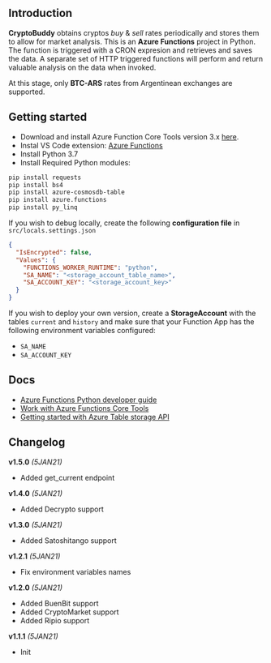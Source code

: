 ## Introduction

**CryptoBuddy** obtains cryptos *buy* & *sell* rates periodically and stores them to allow for market analysis. This is an **Azure Functions** project in Python. The function is triggered with a CRON expresion and retrieves and saves the data. A separate set of HTTP triggered functions will perform and return valuable analysis on the data when invoked.

At this stage, only **BTC-ARS** rates from Argentinean exchanges are supported.

## Getting started

- Download and install Azure Function Core Tools version 3.x [here](https://docs.microsoft.com/en-us/azure/azure-functions/functions-run-local?tabs=windows%2Ccsharp%2Cbash#install-the-azure-functions-core-tools).
- Instal VS Code extension: [Azure Functions](https://marketplace.visualstudio.com/items?itemName=ms-azuretools.vscode-azurefunctions)
- Install Python 3.7
- Install Required Python modules:

```bash
pip install requests
pip install bs4
pip install azure-cosmosdb-table
pip install azure.functions
pip install py_linq
```

If you wish to debug locally, create the following **configuration file** in `src/locals.settings.json`

```json
{
  "IsEncrypted": false,
  "Values": {
    "FUNCTIONS_WORKER_RUNTIME": "python",
    "SA_NAME": "<storage_account_table_name>",
    "SA_ACCOUNT_KEY": "<storage_account_key>"
  }
}
```

If you wish to deploy your own version, create a **StorageAccount** with the tables `current` and `history` and make sure that your Function App has the following environment variables configured:
- `SA_NAME`
- `SA_ACCOUNT_KEY`

## Docs

- [Azure Functions Python developer guide](https://docs.microsoft.com/en-us/azure/azure-functions/functions-reference-python)
- [Work with Azure Functions Core Tools](https://docs.microsoft.com/en-us/azure/azure-functions/functions-run-local?tabs=windows%2Cpython%2Cbash)
- [Getting started with Azure Table storage API](https://docs.microsoft.com/en-us/azure/cosmos-db/table-storage-how-to-use-python)

## Changelog

**v1.5.0** *(5JAN21)*

- Added get_current endpoint

**v1.4.0** *(5JAN21)*

- Added Decrypto support

**v1.3.0** *(5JAN21)*

- Added Satoshitango support

**v1.2.1** *(5JAN21)*

- Fix environment variables names

**v1.2.0** *(5JAN21)*

- Added BuenBit support
- Added CryptoMarket support
- Added Ripio support

**v1.1.1** *(5JAN21)*

 - Init